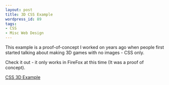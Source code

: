 ```yaml
---
layout: post
title: 3D CSS Example
wordpress_id: 89
tags:
- CSS
- Misc Web Design
---
```

This example is a proof-of-concept I worked on years ago when people first started talking about making 3D games with no images - CSS only.

Check it out - it only works in FireFox at this time (It was a proof of concept).

[CSS 3D Example](/uploads/2008/door.html)
